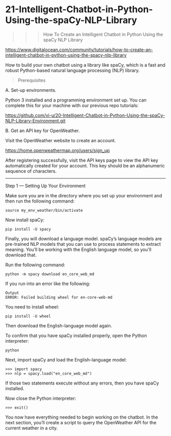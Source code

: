 # 21-Intelligent-Chatbot-in-Python-Using-the-spaCy-NLP-Library

>>> How To Create an Intelligent Chatbot in Python Using the spaCy NLP Library

https://www.digitalocean.com/community/tutorials/how-to-create-an-intelligent-chatbot-in-python-using-the-spacy-nlp-library

How to build your own chatbot using a library like spaCy, which is a fast and robust Python-based natural language processing (NLP) library.

> Prerequisites

A. Set-up environments.

Python 3 installed and a programming environment set up. 
You can complete this for your machine with our previous repo tutorials:

https://github.com/vi-u/20-Intelligent-Chatbot-in-Python-Using-the-spaCy-NLP-Library-Environment.git

B. Get an API key for OpenWeather.

Visit the OpenWeather website to create an account. 

https://home.openweathermap.org/users/sign_up

After registering successfully, visit the API keys page to view the API key automatically created for your account. This key should be an alphanumeric sequence of characters.
*****

Step 1 — Setting Up Your Environment

Make sure you are in the directory where you set up your environment and then run the following command:

    source my_env_weather/bin/activate

Now install spaCy:

    pip install -U spacy

Finally, you will download a language model. spaCy’s language models are pre-trained NLP models that you can use to process statements to extract meaning. You’ll be working with the English language model, so you’ll download that.

Run the following command:

    python -m spacy download en_core_web_md

If you run into an error like the following:

    Output
    ERROR: Failed building wheel for en-core-web-md

You need to install wheel:

    pip install -U wheel

Then download the English-language model again.

To confirm that you have spaCy installed properly, open the Python interpreter:

    python

Next, import spaCy and load the English-language model:

    >>> import spacy
    >>> nlp = spacy.load("en_core_web_md")

If those two statements execute without any errors, then you have spaCy installed.

Now close the Python interpreter:

    >>> exit()

You now have everything needed to begin working on the chatbot. In the next section, you’ll create a script to query the OpenWeather API for the current weather in a city.




